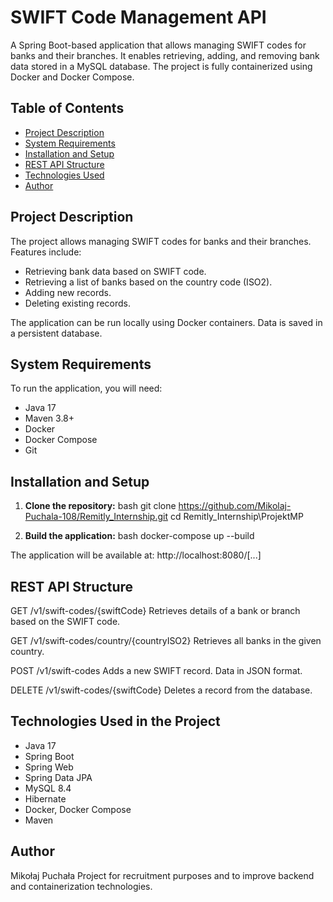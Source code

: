 # SWIFT Code Management API

A Spring Boot-based application that allows managing SWIFT codes for banks and their branches. It enables retrieving, adding, and removing bank data stored in a MySQL database. The project is fully containerized using Docker and Docker Compose.

## Table of Contents

- [Project Description](#project-description)
- [System Requirements](#system-requirements)
- [Installation and Setup](#installation-and-setup)
- [REST API Structure](#rest-api-structure)
- [Technologies Used](#technologies-used)
- [Author](#author)

## Project Description

The project allows managing SWIFT codes for banks and their branches. Features include:
- Retrieving bank data based on SWIFT code.
- Retrieving a list of banks based on the country code (ISO2).
- Adding new records.
- Deleting existing records.

The application can be run locally using Docker containers. Data is saved in a persistent database.

## System Requirements

To run the application, you will need:

- Java 17
- Maven 3.8+
- Docker
- Docker Compose
- Git

## Installation and Setup

1. **Clone the repository:**
bash
   git clone https://github.com/Mikolaj-Puchala-108/Remitly_Internship.git
   cd Remitly_Internship\ProjektMP

2. **Build the application:**
bash
   docker-compose up --build

The application will be available at:
   http://localhost:8080/[...]

## REST API Structure

GET /v1/swift-codes/{swiftCode}
   Retrieves details of a bank or branch based on the SWIFT code.

GET /v1/swift-codes/country/{countryISO2}
   Retrieves all banks in the given country.

POST /v1/swift-codes
   Adds a new SWIFT record. Data in JSON format.

DELETE /v1/swift-codes/{swiftCode}
   Deletes a record from the database.

## Technologies Used in the Project

- Java 17
- Spring Boot
- Spring Web
- Spring Data JPA
- MySQL 8.4
- Hibernate
- Docker, Docker Compose
- Maven

## Author

Mikołaj Puchała
Project for recruitment purposes and to improve backend and containerization technologies.
